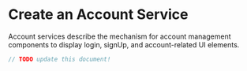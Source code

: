 # Create an Account Service

<!--
                  
This source file is part of the Spezi open-source project

SPDX-FileCopyrightText: 2023 Stanford University and the project authors (see CONTRIBUTORS.md)

SPDX-License-Identifier: MIT
             
-->

Account services describe the mechanism for account management components to display login, signUp, and account-related UI elements.

```swift
// TODO update this document!
```

<!--
## Create Your Account Service

You can create new account services by conforming to the ``AccountService`` protocol.
An ``AccountService`` has to provide an ``AccountService/loginButton`` and ``AccountService/signUpButton-8r2hk`` that is used in the
``Login`` and ``SignUp`` views.

The ``AccountService/inject(account:)`` function provides an ``AccountService`` to get access to the ``Account/Account`` actor.
An ``AccountService`` generally stores the ``Account/Account`` actor using a weak reference to avoid reference cycles.

The following example demonstrates an example of an ``AccountService``:
```swift
class ExampleAccountService: @unchecked Sendable, AccountService, ObservableObject {
    weak var account: Account?
    
    var loginButton: AnyView {
        AnyView(
            NavigationLink {
                Text("Your Login View ...")
                    .environmentObject(self)
            } label: {
                Text("Login")
            }
        )
    }
    
    var signUpButton: AnyView {
        AnyView(
            NavigationLink {
                Text("Your Sign Up View ...")
                    .environmentObject(self)
            } label: {
                Text("Sign Up")
            }
        )
    }
    

    public init() { }
    
    
    func inject(account: Account) {
        self.account = account
    }
    
    func login(/* ... */) async throws { }
    
    func signUp(/* ... */) async throws { }
}
```

## Username Password-based Account Services

The ``UsernamePasswordAccountService`` provides a starting point for a username and password-based ``AccountService`` that can be subclassed or extended
to fit the need of the specific application. The ``UsernamePasswordSignUpView``, ``UsernamePasswordLoginView``, and ``UsernamePasswordResetPasswordView``
all rely on the ``UsernamePasswordAccountService`` to be present in the SwiftUI environment.

The following example uses the `User` type defined below to login and sign up a user.
```swift
actor User: ObservableObject {
    @MainActor @Published var username: String?
    @MainActor @Published var name = PersonNameComponents()
    @MainActor @Published var gender: GenderIdentity?
    @MainActor @Published var dateOfBirth: Date?
    
    
    init(
        username: String? = nil,
        name: PersonNameComponents = PersonNameComponents(),
        gender: GenderIdentity? = nil,
        dateOfBirth: Date? = nil
    ) {
        Task { @MainActor in
            self.username = username
            self.name = name
            self.gender = gender
            self.dateOfBirth = dateOfBirth
        }
    }
}
```

Subclassing ``UsernamePasswordAccountService`` enables a built-in functionality to handle username and password-related sign up and login functionality.
The following example demonstrates subclassing the ``UsernamePasswordAccountService`` with custom login and sign up functions.
```swift
class ExampleUsernamePasswordAccountService: UsernamePasswordAccountService {
    let user: User
    
    
    init(user: User) {
        self.user = user
        super.init()
    }
    
    
    override func login(username: String, password: String) async throws {
        try await Task.sleep(for: .seconds(5))
        
        guard username == "lelandstanford", password == "StanfordRocks123!" else {
            throw MockAccountServiceError.wrongCredentials
        }
        
        await MainActor.run {
            account?.signedIn = true
            user.username = username
        }
    }
    
    
    override func signUp(signUpValues: SignUpValues) async throws {
        try await Task.sleep(for: .seconds(5))
        
        guard signUpValues.username != "lelandstanford" else {
            throw MockAccountServiceError.usernameTaken
        }
        
        await MainActor.run {
            account?.signedIn = true
            user.username = signUpValues.username
            user.name = signUpValues.name
            user.dateOfBirth = signUpValues.dateOfBirth
            user.gender = signUpValues.genderIdentity
        }
    }
    
    override func resetPassword(username: String) async throws {
        try await Task.sleep(for: .seconds(5))
    }
}

```

## Build-in Account Services

### Account Service

- ``AccountService``

### Username And Password Account Service

The ``UsernamePasswordAccountService`` provides a username and password-account management.

- ``UsernamePasswordAccountService``
- ``UsernamePasswordSignUpView``
- ``UsernamePasswordLoginView``
- ``UsernamePasswordResetPasswordView``

### Email And Password Account Service

The ``EmailPasswordAccountService`` is a ``UsernamePasswordAccountService`` subclass providing email related validation rules and 
customized view buttons enabling the creation of an email and password-based ``AccountService``.

- ``EmailPasswordAccountService``

-->

